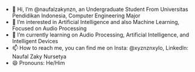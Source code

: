 - 👋 Hi, I’m @naufalzakynzn, an Undergraduate Student From Universitas Pendidikan Indonesia, Computer Engineering Major 
- 👀 I’m interested in Artificial Intelligence and also Machine Learning, Focused on Audio Processing
- 🌱 I’m currently learning on Audio Processing, Artificial Intelligence, and Intelligent Devices
- 📫 How to reach me, you can find me on Insta: @xyznznxylo, LinkedIn: Naufal Zaky Nursetya
- 😄 Pronouns: He/Him

<!---
naufalzakynzn/naufalzakynzn is a ✨ special ✨ repository because its `README.md` (this file) appears on your GitHub profile.
You can click the Preview link to take a look at your changes.
--->
